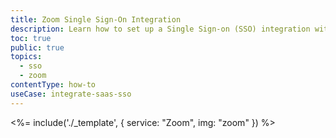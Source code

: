 ```yaml
---
title: Zoom Single Sign-On Integration
description: Learn how to set up a Single Sign-on (SSO) integration with Zoom and Auth0.
toc: true
public: true
topics:
  - sso
  - zoom
contentType: how-to
useCase: integrate-saas-sso
---
```


<%= include('./_template', {
  service: "Zoom",
  img: "zoom"
}) %>

